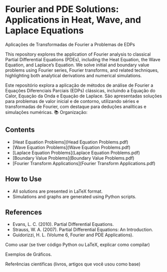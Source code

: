 # Fourier and PDE Solutions: Applications in Heat, Wave, and Laplace Equations

Aplicações de Transformadas de Fourier a Problemas de EDPs

This repository explores the application of Fourier analysis to classical Partial Differential Equations (PDEs), including the Heat Equation, the Wave Equation, and Laplace’s Equation. 
We solve initial and boundary value problems using Fourier series, Fourier transforms, and related techniques, highlighting both analytical derivations and numerical simulations.

Este repositório explora a aplicação de métodos de análise de Fourier a Equações Diferenciais Parciais (EDPs) clássicas, incluindo a Equação do Calor, Equação da Onda e Equação de Laplace.
São apresentadas soluções para problemas de valor inicial e de contorno, utilizando séries e transformadas de Fourier, com destaque para deduções analíticas e simulações numéricas.
📚 Organização:
## Contents
- [Heat Equation Problems](Head Equation Problems.pdf)
- [Wave Equation Problems](Wave Equation Problems.pdf)
- [Laplace Equation Problems](Laplace Equation Problems.pdf)
- [Boundary Value Problems](Boundary Value Problems.pdf)
- [Fourier Transform Applications](Fourier Transform Applications.pdf)

## How to Use
- All solutions are presented in LaTeX format.
- Simulations and graphs are generated using Python scripts.

## References
- Evans, L. C. (2010). Partial Differential Equations.
- Strauss, W. A. (2007). Partial Differential Equations: An Introduction.
- Guidorizzi, H. L. (Volume 6, Fourier and PDE Applications).

Como usar (se tiver código Python ou LaTeX, explicar como compilar)

Exemplos de Gráficos.

Referências científicas (livros, artigos que você usou como base)
